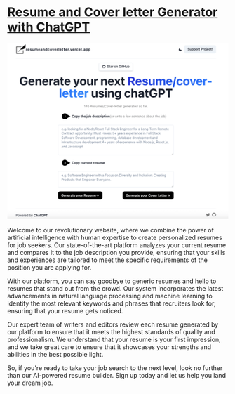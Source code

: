 # [Resume and Cover letter Generator with ChatGPT](https://resumeandcoverletter.vercel.app/)

[![Resume/Cover Letter Generator](./public/screenshot.png)](https://resumeandcoverletter.vercel.app/)

Welcome to our revolutionary website, where we combine the power of artificial intelligence with human expertise to create personalized resumes for job seekers. Our state-of-the-art platform analyzes your current resume and compares it to the job description you provide, ensuring that your skills and experiences are tailored to meet the specific requirements of the position you are applying for.

With our platform, you can say goodbye to generic resumes and hello to resumes that stand out from the crowd. Our system incorporates the latest advancements in natural language processing and machine learning to identify the most relevant keywords and phrases that recruiters look for, ensuring that your resume gets noticed.

Our expert team of writers and editors review each resume generated by our platform to ensure that it meets the highest standards of quality and professionalism. We understand that your resume is your first impression, and we take great care to ensure that it showcases your strengths and abilities in the best possible light.

So, if you're ready to take your job search to the next level, look no further than our AI-powered resume builder. Sign up today and let us help you land your dream job.
